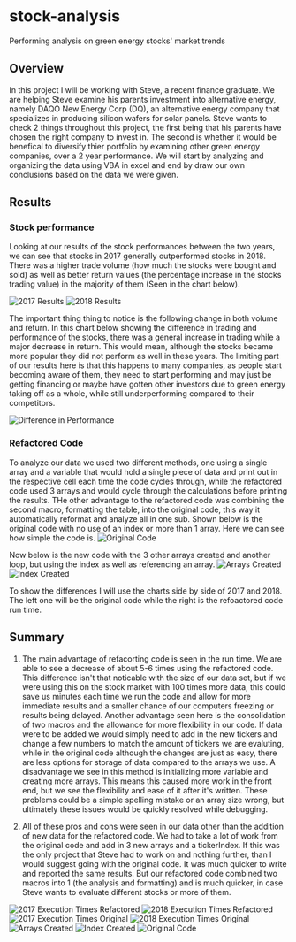 # stock-analysis
Performing analysis on green energy stocks' market trends

## Overview
In this project I will be working with Steve, a recent finance graduate. We are helping Steve examine his parents investment into alternative energy, namely DAQO New Energy Corp (DQ), an alternative energy company that specializes in producing silicon wafers for solar panels. Steve wants to check 2 things throughout this project, the first being that his parents have chosen the right company to invest in. The second is whether it would be benefical to diversify thier portfolio by examining other green energy companies, over a 2 year performance. We will start by analyzing and organizing the data using VBA in excel and end by draw our own conclusions based on the data we were given.
	
## Results
### Stock performance
Looking at our results of the stock performances between the two years, we can see that stocks in 2017 generally outperformed stocks in 2018. There was a higher trade volume (how much the stocks were bought and sold) as well as better return values (the percentage increase in the stocks trading value) in the majority of them (Seen in the chart below).
	
![2017 Results](https://github.com/tateml0000/stock-analysis/blob/main/2017%20results.png)
![2018 Results](https://github.com/tateml0000/stock-analysis/blob/main/2018%20results.png)
	
The important thing thing to notice is the following change in both volume and return. In this chart below showing the difference in trading and performance of the stocks, there was a general increase in trading while a major decrease in return. This would mean, although the stocks became more popular they did not perform as well in these years. The limiting part of our results here is that this happens to many companies, as people start becoming aware of them, they need to start performing and may just be getting financing or maybe have gotten other investors due to green energy taking off as a whole, while still underperforming compared to their competitors. 
	
![Difference in Performance](https://github.com/tateml0000/stock-analysis/blob/main/change.png)
	
### Refactored Code
To analyze our data we used two different methods, one using a single array and a variable that would hold a single piece of data and print out in the respective cell each time the code cycles through, while the refactored code used 3 arrays and would cycle through the calculations before printing the results. THe other advantage to the refactored code was combining the second macro, formatting the table, into the original code, this way it automatically reformat and analyze all in one sub. Shown below is the original code with no use of an index or more than 1 array. Here we can see how simple the code is.
![Original Code](https://github.com/tateml0000/stock-analysis/blob/main/non%20index-non%20array.png)

Now below is the new code with the 3 other arrays created and another loop, but using the index as well as referencing an array.
![Arrays Created](https://github.com/tateml0000/stock-analysis/blob/main/arrays.png)
![Index Created](https://github.com/tateml0000/stock-analysis/blob/main/index.png)


To show the differences I will use the charts side by side of 2017 and 2018. The left one will be the original code while the right is the refoactored code run time.


## Summary
  1. The main advantage of refacorting code is seen in the run time. We are able to see a decrease of about 5-6 times using the refactored code. This difference isn't that noticable with the size of our data set, but if we were using this on the stock market with 100 times more data, this could save us minutes each time we run the code and allow for more immediate results and a smaller chance of our computers freezing or results being delayed. Another advantage seen here is the consolidation of two macros and the allowance for more flexibility in our code. If data were to be added we would simply need to add in the new tickers and change a few numbers to match the amount of tickers we are evaluting, while in the original code although the changes are just as easy, there are less options for storage of data compared to the arrays we use. A disadvantage we see in this method is initializing more variable and creating more arrays. This means this caused more work in the front end, but we see the flexibility and ease of it after it's written. These problems could be a simple spelling mistake or an array size wrong, but ultimately these issues would be quickly resolved while debugging.

  2. All of these pros and cons were seen in our data other than the addition of new data for the refactored code. We had to take a lot of work from the original code and add in 3 new arrays and a tickerIndex. If this was the only project that Steve had to work on and nothing further, than I would suggest going with the original code. It was much quicker to write and reported the same results. But our refactored code combined two macros into 1 (the analysis and formatting) and is much quicker, in case Steve wants to evaluate different stocks or more of them.


![2017 Execution Times Refactored](https://github.com/tateml0000/stock-analysis/blob/main/VBA_Challenge_2017.png)
![2018 Execution Times Refactored](https://github.com/tateml0000/stock-analysis/blob/main/VBA_Challenge_2018.png)
![2017 Execution Times Original](https://github.com/tateml0000/stock-analysis/blob/main/2017%20Execution%20Times%20old%20code.png)
![2018 Execution Times Original](https://github.com/tateml0000/stock-analysis/blob/main/2018%20Execution%20Times%20old%20Code.png)
![Arrays Created](https://github.com/tateml0000/stock-analysis/blob/main/arrays.png)
![Index Created](https://github.com/tateml0000/stock-analysis/blob/main/index.png)
![Original Code](https://github.com/tateml0000/stock-analysis/blob/main/non%20index-non%20array.png)
